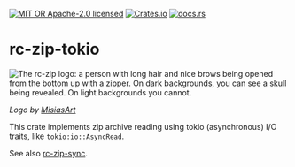 [![MIT OR Apache-2.0 licensed](https://img.shields.io/badge/license-MIT+Apache_2.0-blue.svg)](./LICENSE)
[![Crates.io](https://img.shields.io/crates/v/rc-zip-tokio)](https://crates.io/crates/rc-zip-tokio)
[![docs.rs](https://docs.rs/rc-zip-tokio/badge.svg)](https://docs.rs/rc-zip-tokio)

# rc-zip-tokio

![The rc-zip logo: a person with long hair and nice brows being opened from the bottom up with a zipper. On dark backgrounds, you can see a skull being revealed. On light backgrounds you cannot.](https://github.com/user-attachments/assets/5fecd286-9518-4a72-b544-56675d7f31f6)

_Logo by [MisiasArt](https://misiasart.carrd.co)_

This crate implements zip archive reading using tokio (asynchronous) I/O traits,
like `tokio:io::AsyncRead`.

See also [rc-zip-sync](https://crates.io/crates/rc-zip-sync).
